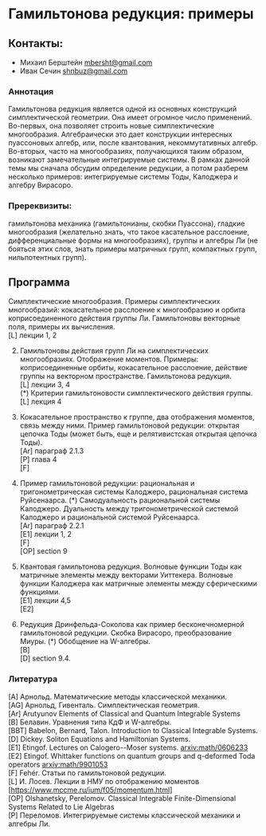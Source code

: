 # Гамильтонова редукция: примеры

## Контакты:
* Михаил Берштейн <mbersht@gmail.com>
* Иван Сечин <shnbuz@gmail.com>

### Аннотация
Гамильтонова редукция является одной из основных конструкций симплектической геометрии. Она имеет огромное число применений. Во-первых, она позволяет строить новые симплектические многообразия. Алгебраически это дает конструкции интересных пуассоновых алгебр, или, после квантования, некоммутативных алгебр. Во-вторых, часто на многообразиях, получающихся таким образом, возникают замечательные интегрируемые системы. В рамках данной темы мы сначала обсудим определение редукции, а потом разберем несколько примеров: интегрируемые системы Тоды, Калоджера и алгебру Вирасоро.

### Пререквизиты:
гамильтонова механика (гамильтонианы, скобки Пуассона), гладкие многообразия (желательно знать, что такое касательное расслоение, дифференциальные формы на многообразиях), группы и алгебры Ли (не бояться этих слов, знать примеры матричных групп, компактных групп, нильпотентных групп).

## Программа

Симплектические многообразия. Примеры симплектических многообразий: кокасательное расслоение к многообразию и орбита коприсоединенного действия группы Ли. Гамильтоновы векторные поля, примеры их вычисления.  
[L] лекции 1, 2

2. Гамильтоновы действия групп Ли на симплектических многообразиях. Отображение моментов. Примеры: коприсоединенные орбиты, кокасательное расслоение, действие группы на векторном пространстве. Гамильтонова редукция.  
[L] лекции 3, 4  
(*) Критерии гамильтоновости симплектического действия группы.  
[L] лекция 4

3.  Кокасательное пространство к группе, два отображения моментов, связь между ними. Пример гамильтоновой редукции: открытая цепочка Тоды (может быть, еще и релятивистская открытая цепочка Тоды).  
[Ar] параграф 2.1.3  
[P] глава 4  
[F]  

4.  Пример гамильтоновой редукции: рациональная и тригонометрическая системы Калоджеро, рациональная система Руйсенаарса.  (*) Самодуальность рациональной системы Калоджеро. Дуальность между тригонометрической системой Калоджеро и рациональной системой Руйсенаарса.  
[Ar] параграф 2.2.1  
[E1] лекции 1, 2  
[F]  
[OP] section 9

5.  Квантовая гамильтонова редукция. Волновые функции Тоды как матричные элементы между векторами Уиттекера. Волновые функции Калоджера как матричные элементы между сферическими функциями.  
[E1] лекции 4,5  
[E2]  

6.  Редукция Дринфельда-Соколова как пример бесконечномерной гамильтоновой редукции. Скобка Вирасоро, преобразование Миуры. (*) Обобщение на W-алгебры.  
[B]  
[D] section 9.4.

### Литература
[A] Арнольд. Математические методы классической механики.  
[AG] Арнольд, Гивенталь. Симплектическая геометрия.  
[Ar] Arutyunov Elements of Classical and Quantum Integrable Systems  
[B] Белавин. Уравнения типа КдФ и W-алгебры.  
[BBT] Babelon, Bernard, Talon. Introduction to Classical Integrable Systems.  
[D] Dickey. Soliton Equations and Hamiltonian Systems.  
[E1] Etingof. Lectures on Calogero--Moser systems. [arxiv:math/0606233](https://arxiv.org/abs/math/0606233)  
[E2] Etingof. Whittaker functions on quantum groups and q-deformed Toda operators [arxiv:math/9901053](https://arxiv.org/abs/math/9901053)  
[F] Fehér. Статьи по гамильтоновой редукции.  
[L] И. Лосев. Лекции в НМУ по отображению моментов [https://www.mccme.ru/ium/f05/momentum.html]  
[OP] Olshanetsky, Perelomov. Classical Integrable Finite-Dimensional Systems Related to Lie Algebras  
[P] Переломов. Интегрируемые системы классической механики и алгебры Ли.  

